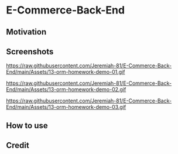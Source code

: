 # E-Commerce-Back-End


## Motivation


## Screenshots

https://raw.githubusercontent.com/Jeremiah-81/E-Commerce-Back-End/main/Assets/13-orm-homework-demo-01.gif

https://raw.githubusercontent.com/Jeremiah-81/E-Commerce-Back-End/main/Assets/13-orm-homework-demo-02.gif

https://raw.githubusercontent.com/Jeremiah-81/E-Commerce-Back-End/main/Assets/13-orm-homework-demo-03.gif


## How to use


## Credit